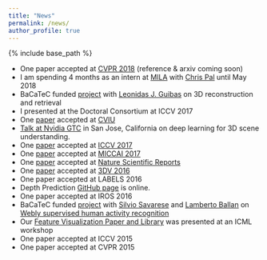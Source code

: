 ```yaml
---
title: "News"
permalink: /news/
author_profile: true
---
```


{% include base_path %}

* One paper accepted at [CVPR 2018](http://cvpr2018.thecvf.com//) (reference & arxiv coming soon)
* I am spending 4 months as an intern at [MILA](https://mila.quebec/en/) with [Chris Pal](https://mila.quebec/en/person/pal-christopher/) until May 2018
* BaCaTeC funded [project](http://www.bacatec.de/de/gefoerderte_projekte.html) with [Leonidas J. Guibas](https://geometry.stanford.edu/member/guibas/) on 3D reconstruction and retrieval
* I presented at the Doctoral Consortium at ICCV 2017
* One [paper](http://www.sciencedirect.com/science/article/pii/S1077314217301406) accepted at [CVIU](https://www.journals.elsevier.com/computer-vision-and-image-understanding/)
* [Talk at Nvidia GTC](https://gputechconf2017.smarteventscloud.com/connect/sessionDetail.ww?SESSION_ID=112885) in San Jose, California on deep learning for 3D scene understanding.
* One [paper](http://campar.in.tum.de/Chair/PublicationDetail?pub=rupprecht2017iccv) accepted at [ICCV 2017](http://iccv2017.thecvf.com//)
* One [paper](http://campar.in.tum.de/Chair/PublicationDetail?pub=rieke2017miccai) accepted at [MICCAI 2017](http://www.miccai2017.org/)
* One [paper](https://www.nature.com/articles/s41598-017-01779-0.epdf) accepted at [Nature Scientific Reports](https://www.nature.com/articles/s41598-017-01779-0.epdf)
* One [paper](http://campar.in.tum.de/Chair/PublicationDetail?pub=laina2016depth) accepted at [3DV 2016](http://3dv.stanford.edu)
* One paper accepted at LABELS 2016
* Depth Prediction [GitHub page](https://github.com/iro-cp/FCRN-DepthPrediction) is online.
* One paper accepted at IROS 2016
* BaCaTeC funded [project](http://www.bacatec.de/de/gefoerderte_projekte.html) with [Silvio Savarese](http://cvgl.stanford.edu/silvio/) and [Lamberto Ballan](http://www.lambertoballan.net/) on [Webly supervised human activity recognition](http://campar.in.tum.de/Students/MaWeblySupHAR)
* Our [Feature Visualization Paper and Library](http://campar.in.tum.de/Chair/FeatVis) was presented at an ICML workshop
* One paper accepted at ICCV 2015
* One paper accepted at CVPR 2015
